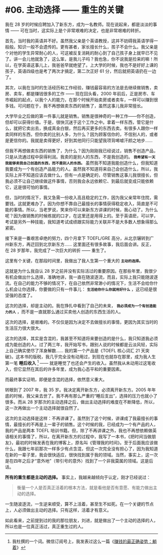 # #06. 主动选择 —— 重生的关键

我在 28 岁的时候应聘加入了新东方，成为一名教师。现在说起来，都是淡淡的事情 —— 可在当时，这实际上是个非常艰难的决定，也是非常艰难的转折。

首先，当时我的英语并不好。虽然我父亲是个英语教授，这并不妨碍我英语学得一般般。知识一般不会遗传的。更有甚者，家长擅长什么，孩子不会什么。我父亲是个对他的学生异常耐心的人，可这被反复消耗的耐心到了自己孩子身上就早已不见了。讲一会儿他就急了，这么笨，是我儿子吗？我也急，你不说我是捡来的嘛！所以，在学英语这事儿上，我爸爸早就绝望了。上大学的时候，我也不是好好上课的孩子，英语四级也是考了两次才搞定，第二次正好 61 分，然后就把英语扔在一边了。

其次，以我在当时的生活经历和工作经验，赚钱最容易的方法是去继续做销售，卖房、卖车，都是赚钱很多的工作 —— 现在回头看，2000 年前后，正是房市、车市崛起的起点，以我个人的能力，在那个时候开始卖房或者卖车，一样可以赚到很多钱。可问题在于，我不再想做卖东西的销售了，虽然这事儿我非常擅长。

大学毕业之后做的第一件事儿就是销售。销售是很神奇的一种工作——你不创造，但却可以获得价值。于是，很快沉迷于这个工作之中。拿着一样东西，管它是什么，就把它卖出去，换成真金白银，然后再买更多的东西去卖。有很多人跟你一样卖同样的东西，但你卖的比别人多，为什么？因为顾客信你的，不信别人的，或者是更信你的。我就是卖得更好，好到其他同行只能望我项背唏嘘汗颜之地步……

但我不再想做卖东西的销售了，为什么？因为刚刚我已经说过，销售不创造产品，只是从流通过程中获得利润。我卖的是别人的东西，不是我创造的。  **`我希望有一天我能够卖我自己创造的东西，而不是别人的东西。`**  虽然我不知道我能创造什么，但我知道我要成为一个有创造产品能力的人。虽然我不知道将来自己会创造什么，所以，我实际上并不知道应该去做什么，但有一点是确定的，尽管销售这事儿我很擅长，但我必须不让自己继续做这件事情，否则我会永远依赖它、到最后就变成只能依赖它，这是很可怕的事情。

但，当时的情况下，我又急需一份收入高且稳定的工作，因为我父亲常年住院，需要钱。这就更难办了。因为你想不靠自己最擅长的事情获得稳定收入，简直是不可能的事情。所以，当老罗说，笑来你可以来新东方讲课的时候，我心动了。为什么呢？因为做销售的时候练就的口才，在这里还是用得上的。至于英语麽，可以学，考试是另外一种技能，我知道考试成绩跟实际能力关联并不是大多数人想象得那么紧密。

接下来是一番艰苦卓绝的努力，四个月拿下 TOEFL/GRE 高分，从北京辗转到广州新东方，再迂回到北京新东方…… 这里面还有很多故事，我后面会讲。反正，在 28 岁那年，我完成了一次巨大的转折 —— 重生了。

这里有个关键，在那段时间里，我做出了我人生第一个重大的 **`主动的选择。`**  

这就是为什么我自认 28 岁之前并没有实际活过的重要原因。在那些年里，我很少有机会做出什么选择，准确地讲，我一直在随波逐流，而且，实际上我只能随波逐流。在自己的能力不够的情况下，在自己依然非常渺小的情况下，生活不会给你什么机会让你选择，你要做的只有一件事儿：  **``生活给你什么你就用好什么``**  ，这已经是很坚强的态度了。

这次的选择，却是主动的。我在挣扎中看到了自己的未来，  **``我必须成为一个有创造能力的人``**  ，而不是一直就那么通过买卖他人创造的东西生活的人。

这次的选择，是艰难的。不仅仅是因为决定不去做擅长的事情，更因为其实当时的生活压力很大很大。

这次的选择，其实是含混的，我甚至不知道将来要创造的是什么，我只知道我必须成为能创造的人。过了两三年，我开始写书，跟别人说的时候都是云淡风轻，实际上自己确实使尽了浑身解数…… 我的第一个产品是《TOEFL 核心词汇 21 天突破》。这本书的版税，我几乎完全没有动用过，到现在也就存在那里，成为我人生第一笔  **睡后收入**  [^1] —— 就是睡觉了也还会产生的收入。虽然我从未动用过这笔收入，但它显然在其后的许多年里，成为我心态平和的重要因素。

而最终事实证明，即便是含混的选择，依然意义重大。

转眼到了 2007 年，我 35 岁。我决定离开新东方，必须离开新东方。2005 年年底的时候，我父亲去世了。我不再有那么严重的“睡后支出”，选择的压力也就小了很多。而从 28 岁那次的主动选择之后，做出主动选择的难度在不断降低，所以，这一次再做出一个主动选择就很自然了。

这次的主动选择是这样：不再讲课了。虽然到了这个时候，讲课成了我最擅长的事情，最擅长的不再是上一辈子的销售。这个时候的我，已经成为一个有产品的人，我的产品是两本 TOEFL 培训书籍。但，除了不再讲课之外，我也不再想依赖做英语相关的事情了，所以，在离开新东方的过程中，我写了一本书，《把时间当做朋友》，最初的时候发表在我的博客上，原名叫《管理我的时间》。至于后面我应该做什么，我跟七年前那次一样多少有点含混，但这一次完全没有担心了，因为我知道在新的一辈子里，我会很快适应，很快找到属于我的领域。当然，事实上，这一次是在四年之后才“意外地”（带引号的意外）找到了一个非我莫属的领域。这是后话。

**所有的重生都是主动的选择。**  事实上，我越来越倾向于认定，刚才已经说过：

> 衡量一个人是否真正活着的根本方法，就是看他是否有意愿、有能力做出主动的选择。

一生随波逐流，一生逆来顺受，算不上活着，甚至生不如死。在一个关键的节点上，人必须做出主动的选择。只有这样，活着才有意义。

如此看来，之前提到过的我的那位朋友，刘进，就是做出了一个主动的选择的人，所以也是一位真正活过，真正重生过的人。

[^1]: 我杜撰的一个词。微信订阅号上，我发表过这么一篇《[赚钱的最正确姿势：躺着](http://mp.weixin.qq.com/s?__biz=MzAxNzI4MTMwMw==&mid=210912190&idx=1&sn=f5bee2b2750929ee0074efb8dfbe4cd1&scene=21#wechat_redirect)》